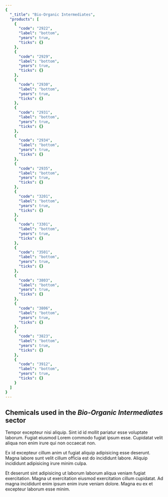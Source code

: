 ```yaml
---
{
  "_title": "Bio-Organic Intermediates",
  "products": [
    {
      "code": "2922",
      "label": "bottom",
      "years": true,
      "ticks": {}
    },
    {
      "code": "2929",
      "label": "bottom",
      "years": true,
      "ticks": {}
    },
    {
      "code": "2930",
      "label": "bottom",
      "years": true,
      "ticks": {}
    },
    {
      "code": "2931",
      "label": "bottom",
      "years": true,
      "ticks": {}
    },
    {
      "code": "2934",
      "label": "bottom",
      "years": true,
      "ticks": {}
    },
    {
      "code": "2935",
      "label": "bottom",
      "years": true,
      "ticks": {}
    },
    {
      "code": "3201",
      "label": "bottom",
      "years": true,
      "ticks": {}
    },
    {
      "code": "3301",
      "label": "bottom",
      "years": true,
      "ticks": {}
    },
    {
      "code": "3501",
      "label": "bottom",
      "years": true,
      "ticks": {}
    },
    {
      "code": "3803",
      "label": "bottom",
      "years": true,
      "ticks": {}
    },
    {
      "code": "3806",
      "label": "bottom",
      "years": true,
      "ticks": {}
    },
    {
      "code": "3823",
      "label": "bottom",
      "years": true,
      "ticks": {}
    },
    {
      "code": "3912",
      "label": "bottom",
      "years": true,
      "ticks": {}
    }
  ]
}
---
```


## Chemicals used in the _Bio-Organic Intermediates_ sector

Tempor excepteur nisi aliquip. Sint id id mollit pariatur esse voluptate laborum. Fugiat eiusmod Lorem commodo fugiat ipsum esse. Cupidatat velit aliqua non enim irure qui non occaecat non.

Ex id excepteur cillum anim ut fugiat aliquip adipisicing esse deserunt. Magna labore sunt velit cillum officia est do incididunt labore. Aliquip incididunt adipisicing irure minim culpa.

Et deserunt sint adipisicing ut laborum laborum aliqua veniam fugiat exercitation. Magna ut exercitation eiusmod exercitation cillum cupidatat. Ad magna incididunt enim ipsum enim irure veniam dolore. Magna eu ex et excepteur laborum esse minim.